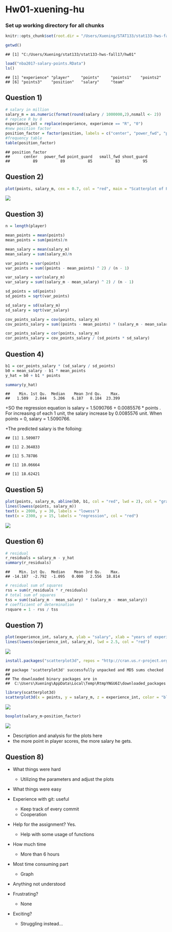 Hw01-xuening-hu
================

### Set up working directory for all chunks

``` r
knitr::opts_chunk$set(root.dir = "/Users/Xuening/STAT133/stat133-hws-fall17/hw01")
```

``` r
getwd()
```

    ## [1] "C:/Users/Xuening/stat133/stat133-hws-fall17/hw01"

``` r
load("nba2017-salary-points.RData")
ls()
```

    ## [1] "experience" "player"     "points"     "points1"    "points2"   
    ## [6] "points3"    "position"   "salary"     "team"

Question 1)
-----------

``` r
# salary in million
salary_m = as.numeric(format(round(salary / 1000000,2),nsmall <- 2))
# replace R by 0
experience_int = replace(experience, experience == "R", "0")
#new position factor
position_factor = factor(position, labels = c("center", "power_fwd", "point_guard", "small_fwd", "shoot_guard"))
#frequency table
table(position_factor)
```

    ## position_factor
    ##      center   power_fwd point_guard   small_fwd shoot_guard 
    ##          89          89          85          83          95

Question 2)
-----------

``` r
plot(points, salary_m, cex = 0.7, col = "red", main = "Scatterplot of Points and Salary")
```

![](hw01-xuening-hu_files/figure-markdown_github-ascii_identifiers/unnamed-chunk-3-1.png)

Question 3)
-----------

``` r
n = length(player)

mean_points = mean(points)
mean_points = sum(points)/n

mean_salary = mean(salary_m)
mean_salary = sum(salary_m)/n

var_points = var(points)
var_points = sum((points - mean_points) ^ 2) / (n - 1)

var_salary = var(salary_m)
var_salary = sum((salary_m - mean_salary) ^ 2) / (n - 1)

sd_points = sd(points)
sd_points = sqrt(var_points)

sd_salary = sd(salary_m)
sd_salary = sqrt(var_salary)

cov_points_salary = cov(points, salary_m)
cov_points_salary = sum((points - mean_points) * (salary_m - mean_salary)) / (n - 1)

cor_points_salary = cor(points, salary_m)
cor_points_salary = cov_points_salary / (sd_points * sd_salary)
```

Question 4)
-----------

``` r
b1 = cor_points_salary * (sd_salary / sd_points)
b0 = mean_salary - b1 * mean_points
y_hat = b0 + b1 * points

summary(y_hat)
```

    ##    Min. 1st Qu.  Median    Mean 3rd Qu.    Max. 
    ##   1.509   2.844   5.206   6.187   8.184  23.399

+SO the regression equation is salary = 1.5090766 + 0.0085576 \* points . For increasing of each 1 unit, the salary increase by 0.0085576 unit. When points = 0, salary = 1.5090766.

+The predicted salary is the folloing:

    ## [1] 1.509077

    ## [1] 2.364833

    ## [1] 5.78786

    ## [1] 10.06664

    ## [1] 18.62421

Question 5)
-----------

``` r
plot(points, salary_m, abline(b0, b1, col = "red", lwd = 2), col = "gray", cex = 0.7, lwd = 0.7, main = "Regression and lowess lines")
lines(lowess(points, salary_m))
text(x = 2000, y = 30, labels = "lowess")
text(x = 2300, y = 15, labels = "regression", col = "red")
```

![](hw01-xuening-hu_files/figure-markdown_github-ascii_identifiers/unnamed-chunk-7-1.png)

Question 6)
-----------

``` r
# residual
r_residuals = salary_m - y_hat
summary(r_residuals)
```

    ##    Min. 1st Qu.  Median    Mean 3rd Qu.    Max. 
    ## -14.187  -2.792  -1.095   0.000   2.556  18.814

``` r
# residual sum of squares
rss = sum(r_residuals * r_residuals)
# total sum of squares
tss = sum((salary_m - mean_salary) * (salary_m - mean_salary))
# coefficient of determination
rsquare = 1 - rss / tss
```

Question 7)
-----------

``` r
plot(experience_int, salary_m, ylab = "salary", xlab = "years of experience", cex = 0.7, col = "grey", main = "scatterplot with lowess smooth")
lines(lowess(experience_int, salary_m), lwd = 2.5, col = "red")
```

![](hw01-xuening-hu_files/figure-markdown_github-ascii_identifiers/unnamed-chunk-9-1.png)

``` r
install.packages("scatterplot3d", repos = "http://cran.us.r-project.org")
```

    ## package 'scatterplot3d' successfully unpacked and MD5 sums checked
    ## 
    ## The downloaded binary packages are in
    ##  C:\Users\Xuening\AppData\Local\Temp\RtmpYNGU6I\downloaded_packages

``` r
library(scatterplot3d)
scatterplot3d(x = points, y = salary_m, z = experience_int, color = "blue", main = "3D Scatterplot", ylab = "year of experience", zlab = "salary(millions)")
```

![](hw01-xuening-hu_files/figure-markdown_github-ascii_identifiers/unnamed-chunk-10-1.png)

``` r
boxplot(salary_m~position_factor)
```

![](hw01-xuening-hu_files/figure-markdown_github-ascii_identifiers/unnamed-chunk-10-2.png)

-   Description and analysis for the plots here
-   the more point in player scores, the more salary he gets.

Question 8)
-----------

-   What things were hard
    -   Utilizing the parameters and adjust the plots
-   What things were easy

-   Experience with git: useful
    -   Keep track of every commit
    -   Cooperation
-   Help for the assignment? Yes.
    -   Help with some usage of functions
-   How much time
    -   More than 6 hours
-   Most time consuming part
    -   Graph
-   Anything not understood

-   Frustrating?
    -   None
-   Exciting?
    -   Struggling instead...
